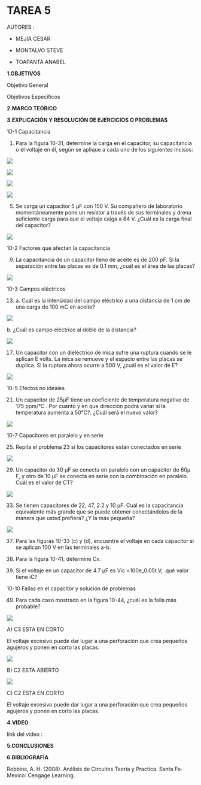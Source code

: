 # TAREA 5

AUTORES :

- MEJIA CESAR

- MONTALVO STEVE

- TOAPANTA ANABEL


**1.OBJETIVOS**

Objetivo General




Objetivos Específicos



**2.MARCO TEÓRICO**


**3.EXPLICACIÓN Y RESOLUCIÓN DE EJERCICIOS O PROBLEMAS**

10-1 Capacitancia

1. Para la figura 10-31, determine la carga en el capacitor, su capacitancia o el
voltaje en él, según se aplique a cada uno de los siguientes incisos:

![](https://github.com/Anabeltoapanta/IMFORME-TAREA5/blob/main/CAPITULO10/GRA%201.png)

![](https://github.com/Anabeltoapanta/IMFORME-TAREA5/blob/main/CAPITULO10/EJE1.png)

![](https://github.com/Anabeltoapanta/IMFORME-TAREA5/blob/main/CAPITULO10/EJE1-1.png)

![](https://github.com/Anabeltoapanta/IMFORME-TAREA5/blob/main/CAPITULO10/EJE1-2.png)


5. Se carga un capacitor 5 μF con 150 V. Su compañero de laboratorio momentáneamente
pone un resistor a través de sus terminales y drena suficiente carga para que el voltaje caiga a 84 V. ¿Cuál es la carga final del capacitor?

![](https://github.com/Anabeltoapanta/IMFORME-TAREA5/blob/main/CAPITULO10/EJE5.png)

10-2 Factores que afectan la capacitancia

9. La capacitancia de un capacitor lleno de aceite es de 200 pF. Si la separación
entre las placas es de 0.1 mm, ¿cuál es el área de las placas?

![](https://github.com/Anabeltoapanta/IMFORME-TAREA5/blob/main/CAPITULO10/EJE9.png)

10-3 Campos eléctricos

13. a. Cuál es la intensidad del campo eléctrico  a una distancia de 1 cm de
una carga de 100 mC en aceite?  

![](https://github.com/Anabeltoapanta/IMFORME-TAREA5/blob/main/CAPITULO10/EJE13A.png)

b. ¿Cuál es campo eléctrico al doble de la distancia?

![](https://github.com/Anabeltoapanta/IMFORME-TAREA5/blob/main/CAPITULO10/EJE13B.png)

17. Un capacitor con un dieléctrico de mica sufre una ruptura cuando se le aplican
E volts. La mica se remueve y el espacio entre las placas se duplica. Si la
ruptura ahora ocurre a 500 V, ¿cuál es el valor de E?

![](https://github.com/Anabeltoapanta/IMFORME-TAREA5/blob/main/CAPITULO10/EJE19.png)


10-5 Efectos no ideales

21. Un capacitor de 25μF tiene un coeficiente de temperatura negativo de 175
ppm/℃ . Por cuanto y en que dirección podrá variar si la temperatura aumenta
a 50℃?. ¿Cuál será el nuevo valor?

![](https://github.com/Anabeltoapanta/IMFORME-TAREA5/blob/main/CAPITULO10/EJE21.png)

10-7 Capacitores en paralelo y en serie

25. Repita el problema 23 si los capacitores están conectados en serie

![](https://github.com/Anabeltoapanta/IMFORME-TAREA5/blob/main/CAPITULO10/EJE25.png)

29. Un capacitor de 30 μF se conecta en paralelo con un capacitor de 60μ F, y
otro de 10 μF se conecta en serie con la combinación en paralelo. Cuál es el
valor de CT?

![](https://github.com/Anabeltoapanta/IMFORME-TAREA5/blob/main/CAPITULO10/EJE29.png)

33. Se tienen capacitores de 22, 47, 2.2 y 10 μF. Cuál es la capacitancia equivalente
más grande que se puede obtener conectándolos de la manera que usted prefiera? ¿Y la más pequeña?

![](https://github.com/Anabeltoapanta/IMFORME-TAREA5/blob/main/CAPITULO10/EJE33.png)

37. Para las figuras 10-33 (c) y (d), encuentre el voltaje en cada capacitor si se
aplican 100 V en las terminales a-b.


41. Para la figura 10-41, determine Cx.


45. Si el voltaje en un capacitor de 4.7 μF es Vic =100e_0.05t V, .qué valor tiene
iC?


10-10 Fallas en el capacitor y solución de problemas


49. Para cada caso mostrado en la figura 10-44, ¿cuál es la falla más probable?

![](https://github.com/Anabeltoapanta/IMFORME-TAREA5/blob/main/CAPITULO10/EJE49...png)

A)	C3 ESTA EN CORTO

El voltaje excesivo puede dar lugar a una perforación que crea pequeños agujeros y ponen en corto las placas.

![](https://github.com/Anabeltoapanta/IMFORME-TAREA5/blob/main/CAPITULO10/EJE49..1.png)

B)	C2 ESTA ABIERTO

![](https://github.com/Anabeltoapanta/IMFORME-TAREA5/blob/main/CAPITULO10/EJE49..2.png)

C)	C2 ESTA EN CORTO

El voltaje excesivo puede dar lugar a una perforación que crea pequeños agujeros y ponen en corto las placas.





**4.VIDEO**

link del video :



**5.CONCLUSIONES**


**6.BIBLIOGRAFÍA**

Robbins, A. H. (2008). Análisis de Circuitos Teoria y Practica. Santa Fe-Mexico: Cengage Learning.

